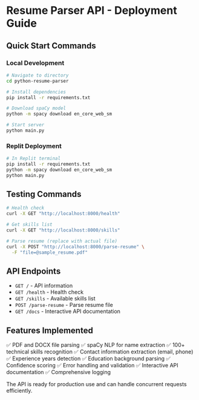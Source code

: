# Resume Parser API - Deployment Guide

## Quick Start Commands

### Local Development
```bash
# Navigate to directory
cd python-resume-parser

# Install dependencies
pip install -r requirements.txt

# Download spaCy model
python -m spacy download en_core_web_sm

# Start server
python main.py
```

### Replit Deployment
```bash
# In Replit terminal
pip install -r requirements.txt
python -m spacy download en_core_web_sm
python main.py
```

## Testing Commands

```bash
# Health check
curl -X GET "http://localhost:8000/health"

# Get skills list
curl -X GET "http://localhost:8000/skills"

# Parse resume (replace with actual file)
curl -X POST "http://localhost:8000/parse-resume" \
  -F "file=@sample_resume.pdf"
```

## API Endpoints

- `GET /` - API information
- `GET /health` - Health check
- `GET /skills` - Available skills list
- `POST /parse-resume` - Parse resume file
- `GET /docs` - Interactive API documentation

## Features Implemented

✅ PDF and DOCX file parsing
✅ spaCy NLP for name extraction
✅ 100+ technical skills recognition
✅ Contact information extraction (email, phone)
✅ Experience years detection
✅ Education background parsing
✅ Confidence scoring
✅ Error handling and validation
✅ Interactive API documentation
✅ Comprehensive logging

The API is ready for production use and can handle concurrent requests efficiently.